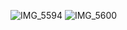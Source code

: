 
![IMG_5594](https://github.com/user-attachments/assets/714fa36b-67d7-4cc4-8336-60c85c039ee7)
![IMG_5600](https://github.com/user-attachments/assets/81afd261-fd62-4079-becd-b4ebb7d28226)
